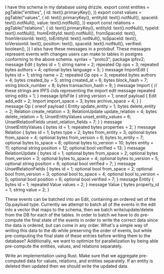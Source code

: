 I have this schema in my database using drizzle. export const entities = pgTable("entities", { id: text().primaryKey(), }) export const values = pgTable("values", { id: text().primaryKey(), entityId: text().notNull(), spaceId: text().notNull(), value: text().notNull(), }) export const relations = pgTable("relations", { id: text().primaryKey(), entityId: text().notNull(), typeId: text().notNull(), fromEntityId: text().notNull(), fromSpaceId: text(), fromVersionId: text(), toEntityId: text().notNull(), toSpaceId: text(), toVersionId: text(), position: text(), spaceId: text().notNull(), verified: boolean(), }) I also have these messages in a protobuf. These messages represent events with changes users can make to tables in postgres conforming to the above schema. syntax = "proto3"; package ipfsv2; message Edit { bytes id = 1; string name = 2; repeated Op ops = 3; repeated bytes authors = 4; optional bytes language = 5; } message ImportEdit { bytes id = 1; string name = 2; repeated Op ops = 3; repeated bytes authors = 4; bytes created_by = 5; string created_at = 6; bytes block_hash = 7; string block_number = 8; bytes transaction_hash = 9; } message Import { // these strings are IPFS cids representing the import edit message repeated string edits = 1; } message IpfsFile { string version = 1; oneof payload { Edit add_edit = 2; Import import_space = 3; bytes archive_space = 4; } } message Op { oneof payload { Entity update_entity = 1; bytes delete_entity = 2; Relation create_relation = 3; RelationUpdate update_relation = 4; bytes delete_relation = 5; UnsetEntityValues unset_entity_values = 6; UnsetRelationFields unset_relation_fields = 7; } } message UnsetEntityValues { bytes id = 1; repeated bytes properties = 2; } message Relation { bytes id = 1; bytes type = 2; bytes from_entity = 3; optional bytes from_space = 4; optional bytes from_version = 6; bytes to_entity = 7; optional bytes to_space = 8; optional bytes to_version = 10; bytes entity = 11; optional string position = 12; optional bool verified = 13; } message RelationUpdate { bytes id = 1; optional bytes from_space = 2; optional bytes from_version = 3; optional bytes to_space = 4; optional bytes to_version = 5; optional string position = 6; optional bool verified = 7; } message UnsetRelationFields { bytes id = 1; optional bool from_space = 2; optional bool from_version = 3; optional bool to_space = 4; optional bool to_version = 5; optional bool position = 6; optional bool verified = 7; } message Entity { bytes id = 1; repeated Value values = 2; } message Value { bytes property_id = 1; string value = 2; }

These events can be batched into an Edit, containing an ordered set of the Op.payload type. Currently we attempt to batch all of the events in the edit into a vector that maps to the schema, then we batch write/update/delete from the DB for each of the tables. In order to batch we have to do pre-compute the final state of the events in order to write the correct data since the data is ordered, but can come in any order. What's a simple way of writing this data to the db while preserving the order of events, but while pre-computing the final state of these entries before writing them to the database? Additionally, we want to optimize for parallelization by being able pre-compute the entities, values, and relations separately.

Write an implementation using Rust. Make sure that we aggregate pre-computed data for values, relations, and entities separately. If an entity is deleted then updated then we should write the updated data.
